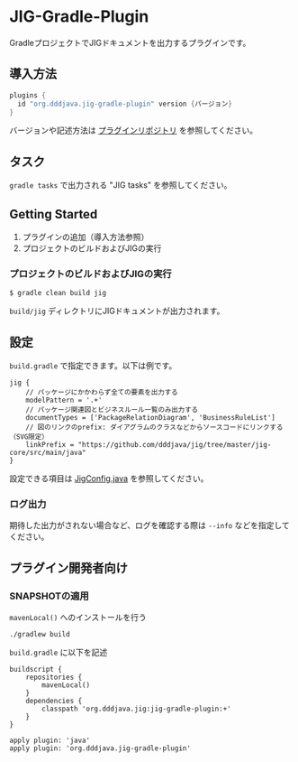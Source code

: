 # JIG-Gradle-Plugin

GradleプロジェクトでJIGドキュメントを出力するプラグインです。

## 導入方法

```build.gradle
plugins {
  id "org.dddjava.jig-gradle-plugin" version {バージョン}
}
```

バージョンや記述方法は [プラグインリポジトリ](https://plugins.gradle.org/plugin/org.dddjava.jig-gradle-plugin) を参照してください。

## タスク

`gradle tasks` で出力される "JIG tasks" を参照してください。

## Getting Started

1. プラグインの追加（導入方法参照）
1. プロジェクトのビルドおよびJIGの実行

### プロジェクトのビルドおよびJIGの実行

```
$ gradle clean build jig
```

`build/jig` ディレクトリにJIGドキュメントが出力されます。

## 設定

`build.gradle` で指定できます。以下は例です。
```
jig {
    // パッケージにかかわらず全ての要素を出力する
    modelPattern = '.+'
    // パッケージ関連図とビジネスルール一覧のみ出力する
    documentTypes = ['PackageRelationDiagram', 'BusinessRuleList']
    // 図のリンクのprefix: ダイアグラムのクラスなどからソースコードにリンクする（SVG限定）
    linkPrefix = "https://github.com/dddjava/jig/tree/master/jig-core/src/main/java"
}
```

設定できる項目は [JigConfig.java](./src/main/java/org/dddjava/jig/gradle/JigConfig.java) を参照してください。

### ログ出力
期待した出力がされない場合など、ログを確認する際は `--info` などを指定してください。

## プラグイン開発者向け

### SNAPSHOTの適用

`mavenLocal()` へのインストールを行う

```
./gradlew build
```

`build.gradle` に以下を記述

```
buildscript {
    repositories {
        mavenLocal()
    }
    dependencies {
        classpath 'org.dddjava.jig:jig-gradle-plugin:+'
    }
}

apply plugin: 'java'
apply plugin: 'org.dddjava.jig-gradle-plugin'
```
